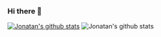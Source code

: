 ### Hi there 👋

<!--
**jehernandezr/jehernandezr** is a ✨ _special_ ✨ repository because its `README.md` (this file) appears on your GitHub profile.

Here are some ideas to get you started:

- 🔭 I’m currently working on ...
- 🌱 I’m currently learning ...
- 👯 I’m looking to collaborate on ...
- 🤔 I’m looking for help with ...
- 💬 Ask me about ...
- 📫 How to reach me: ...
- 😄 Pronouns: ...
- ⚡ Fun fact: ...
-->
[![Jonatan's github stats](https://github-readme-stats.vercel.app/api?username=jehernandezr)](https://github.com/anuraghazra/github-readme-stats)
![Jonatan's github stats](https://github-readme-stats.vercel.app/api?username=jehernandezr&count_private=true)
